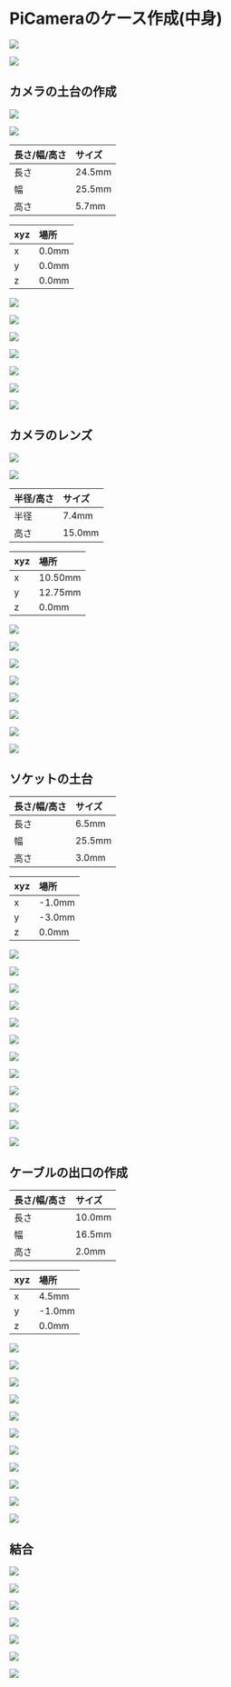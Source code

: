 # PiCameraのケース作成(中身)

![](/img/pi901.png)

![](/img/pi902.png)

## カメラの土台の作成

![](/img/pi100_01.jpeg)

![](/img/pi100_02.jpeg)

|長さ/幅/高さ|サイズ|
|:--|:--|
|長さ| 24.5mm |
|幅| 25.5mm |
|高さ| 5.7mm|

|xyz|場所|
|:--|:--|
|x| 0.0mm |
|y| 0.0mm |
|z| 0.0mm|

![](/img/pi101.png)

![](/img/pi102.png)

![](/img/pi103.png)

![](/img/pi104.png)

![](/img/pi105.png)

![](/img/pi106.png)

![](/img/pi107.png)


## カメラのレンズ

![](/img/pi200_01.jpeg)

![](/img/pi200_02.jpeg)


|半径/高さ|サイズ|
|:--|:--|
|半径| 7.4mm |
|高さ| 15.0mm|

|xyz|場所|
|:--|:--|
|x| 10.50mm |
|y| 12.75mm |
|z| 0.0mm |

![](/img/pi201.png)

![](/img/pi202.png)

![](/img/pi203.png)

![](/img/pi204.png)

![](/img/pi205.png)

![](/img/pi206.png)

![](/img/pi207.png)

![](/img/pi208.png)

## ソケットの土台

|長さ/幅/高さ|サイズ|
|:--|:--|
|長さ| 6.5mm |
|幅| 25.5mm |
|高さ| 3.0mm|

|xyz|場所|
|:--|:--|
|x| -1.0mm |
|y| -3.0mm |
|z| 0.0mm|

![](/img/pi300_01.jpeg)

![](/img/pi300_02.jpeg)

![](/img/pi301.png)

![](/img/pi302.png)

![](/img/pi303.png)

![](/img/pi304.png)

![](/img/pi305.png)

![](/img/pi306.png)

![](/img/pi307.png)

![](/img/pi308.png)

![](/img/pi309.png)

![](/img/pi310.png)

## ケーブルの出口の作成

|長さ/幅/高さ|サイズ|
|:--|:--|
|長さ| 10.0mm  |
|幅| 16.5mm |
|高さ| 2.0mm|

|xyz|場所|
|:--|:--|
|x| 4.5mm |
|y| -1.0mm |
|z| 0.0mm|

![](/img/pi400_01.jpeg)

![](/img/pi400_02.jpeg)

![](/img/pi401.png)

![](/img/pi402.png)

![](/img/pi403.png)

![](/img/pi404.png)

![](/img/pi405.png)

![](/img/pi406.png)

![](/img/pi407.png)

![](/img/pi408.png)

![](/img/pi409.png)

## 結合

![](/img/pi501.png)

![](/img/pi502.png)

![](/img/pi503.png)

![](/img/pi504.png)

![](/img/pi505.png)

![](/img/pi506.png)

![](/img/pi507.png)

